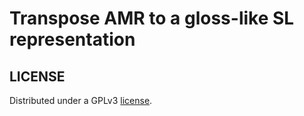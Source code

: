 # Transpose AMR to a gloss-like SL representation
 


## LICENSE

Distributed under a GPLv3 [license](LICENSE).
